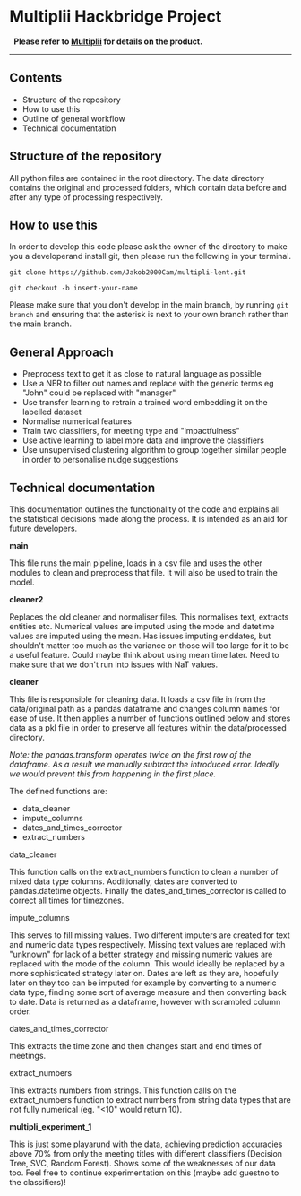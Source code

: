 # Multiplii Hackbridge Project
&nbsp;
**Please refer to [Multiplii](https://www.multiplii.io/) for details on the product.**
&nbsp;

---
## Contents

* Structure of the repository
* How to use this
* Outline of general workflow
* Technical documentation

## Structure of the repository

All python files are contained in the root directory. The data directory contains the original and processed folders, which contain data before and after any type of processing respectively.

## How to use this

In order to develop this code please ask the owner of the directory to make you a developerand install git, then please run the following in your terminal.

`git clone https://github.com/Jakob2000Cam/multipli-lent.git`

`git checkout -b insert-your-name`

Please make sure that you don't develop in the main branch, by running `git branch` and ensuring that the asterisk is next to your own branch rather than the main branch.

## General Approach

* Preprocess text to get it as close to natural language as possible
* Use a NER to filter out names and replace with the generic terms eg "John" could be replaced with "manager"
* Use transfer learning to retrain a trained word embedding it on the labelled dataset
* Normalise numerical features
* Train two classifiers, for meeting type and "impactfulness"
* Use active learning to label more data and improve the classifiers
* Use unsupervised clustering algorithm to group together similar people in order to personalise nudge suggestions


## Technical documentation

This documentation outlines the functionality of the code and explains all the statistical decisions made along the process. It is intended as an aid for future developers.

**main**

This file runs the main pipeline, loads in a csv file and uses the other modules to clean and preprocess that file. It will also be used to train the model.

**cleaner2**

Replaces the old cleaner and normaliser files. This normalises text, extracts entities etc. Numerical values are imputed using the mode and datetime values are imputed using the mean. Has issues imputing enddates, but shouldn't matter too much as the variance on those will too large for it to be a useful feature. Could maybe think about using mean time later. Need to make sure that we don't run into issues with NaT values.

**cleaner**

This file is responsible for cleaning data. It loads a csv file in from the data/original path as a pandas dataframe and changes column names for ease of use. It then applies a number of functions outlined below and stores data as a pkl file in order to preserve all features within the data/processed directory.

*Note: the pandas.transform operates twice on the first row of the dataframe. As a result we manually subtract the introduced error. Ideally we would prevent this from happening in the first place.*

The defined functions are:

* data_cleaner
* impute_columns
* dates_and_times_corrector
* extract_numbers

data_cleaner

This function calls on the extract_numbers function to clean a number of mixed data type columns. Additionally, dates are converted to pandas.datetime objects. Finally the dates_and_times_corrector is called to correct all times for timezones.

impute_columns

This serves to fill missing values. Two different imputers are created for text and numeric data types respectively. Missing text values are replaced with "unknown" for lack of a better strategy and missing numeric values are replaced with the mode of the column. This would ideally be replaced by a more sophisticated strategy later on. Dates are left as they are, hopefully later on they too can be imputed for example by converting to a numeric data type, finding some sort of average measure and then converting back to date. Data is returned as a dataframe, however with scrambled column order.

dates_and_times_corrector

This extracts the time zone and then changes start and end times of meetings.

extract_numbers

This extracts numbers from strings. This function calls on the extract_numbers function to extract numbers from string data types that are not fully numerical (eg. "<10" would return 10).


**multipli_experiment_1**

This is just some playarund with the data, achieving prediction accuracies above 70% from only the meeting titles with different classifiers (Decision Tree, SVC, Random Forest). Shows some of the weaknesses of our data too. Feel free to continue experimentation on this (maybe add guestno to the classifiers)!


